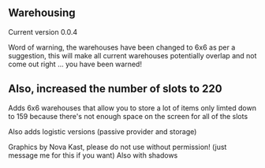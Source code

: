 Warehousing
---
Current version 0.0.4

Word of warning, the warehouses have been changed to 6x6 as per a suggestion, this will make all current warehouses potentially overlap and not come out right ... you have been warned!

Also, increased the number of slots to 220
---
Adds 6x6 warehouses that allow you to store a lot of items
only limted down to 159 because there's not enough space on the screen for all of the slots

Also adds logistic versions (passive provider and storage)

Graphics by Nova Kast, please do not use without permission! (just message me for this if you want)
Also with shadows
